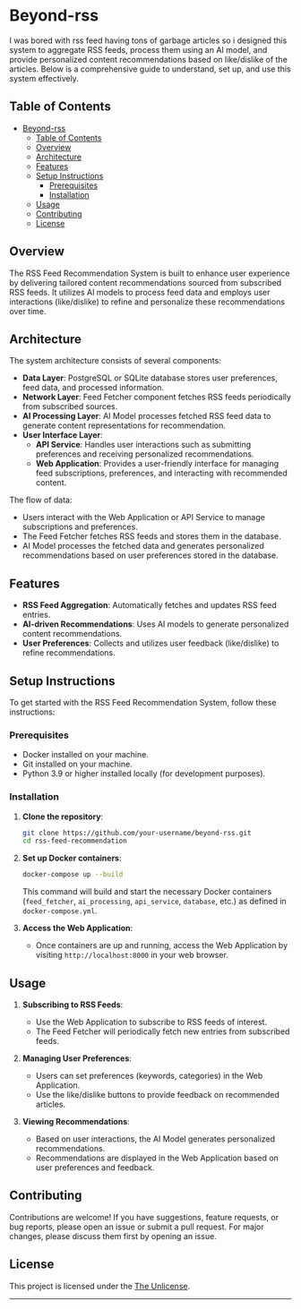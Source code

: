 # Beyond-rss

I was bored with rss feed having tons of garbage articles so i designed this system to aggregate RSS feeds, process them using an AI model, and provide personalized content recommendations based on like/dislike of the articles.
Below is a comprehensive guide to understand, set up, and use this system effectively.

## Table of Contents

- [Beyond-rss](#beyond-rss)
  - [Table of Contents](#table-of-contents)
  - [Overview](#overview)
  - [Architecture](#architecture)
  - [Features](#features)
  - [Setup Instructions](#setup-instructions)
    - [Prerequisites](#prerequisites)
    - [Installation](#installation)
  - [Usage](#usage)
  - [Contributing](#contributing)
  - [License](#license)

## Overview

The RSS Feed Recommendation System is built to enhance user experience by delivering tailored content recommendations sourced from subscribed RSS feeds. It utilizes AI models to process feed data and employs user interactions (like/dislike) to refine and personalize these recommendations over time.

## Architecture

The system architecture consists of several components:

- **Data Layer**: PostgreSQL or SQLite database stores user preferences, feed data, and processed information.
- **Network Layer**: Feed Fetcher component fetches RSS feeds periodically from subscribed sources.
- **AI Processing Layer**: AI Model processes fetched RSS feed data to generate content representations for recommendation.
- **User Interface Layer**:
  - **API Service**: Handles user interactions such as submitting preferences and receiving personalized recommendations.
  - **Web Application**: Provides a user-friendly interface for managing feed subscriptions, preferences, and interacting with recommended content.

The flow of data:

- Users interact with the Web Application or API Service to manage subscriptions and preferences.
- The Feed Fetcher fetches RSS feeds and stores them in the database.
- AI Model processes the fetched data and generates personalized recommendations based on user preferences stored in the database.

## Features

- **RSS Feed Aggregation**: Automatically fetches and updates RSS feed entries.
- **AI-driven Recommendations**: Uses AI models to generate personalized content recommendations.
- **User Preferences**: Collects and utilizes user feedback (like/dislike) to refine recommendations.

## Setup Instructions

To get started with the RSS Feed Recommendation System, follow these instructions:

### Prerequisites

- Docker installed on your machine.
- Git installed on your machine.
- Python 3.9 or higher installed locally (for development purposes).

### Installation

1. **Clone the repository**:

   ```bash
   git clone https://github.com/your-username/beyond-rss.git
   cd rss-feed-recommendation
   ```

2. **Set up Docker containers**:

   ```bash
   docker-compose up --build
   ```

   This command will build and start the necessary Docker containers (`feed_fetcher`, `ai_processing`, `api_service`, `database`, etc.) as defined in `docker-compose.yml`.

3. **Access the Web Application**:

   - Once containers are up and running, access the Web Application by visiting `http://localhost:8000` in your web browser.

## Usage

1. **Subscribing to RSS Feeds**:

   - Use the Web Application to subscribe to RSS feeds of interest.
   - The Feed Fetcher will periodically fetch new entries from subscribed feeds.

2. **Managing User Preferences**:

   - Users can set preferences (keywords, categories) in the Web Application.
   - Use the like/dislike buttons to provide feedback on recommended articles.

3. **Viewing Recommendations**:
   - Based on user interactions, the AI Model generates personalized recommendations.
   - Recommendations are displayed in the Web Application based on user preferences and feedback.

## Contributing

Contributions are welcome! If you have suggestions, feature requests, or bug reports, please open an issue or submit a pull request. For major changes, please discuss them first by opening an issue.

## License

This project is licensed under the [The Unlicense](LICENSE).

---
